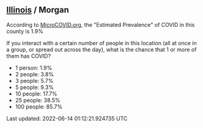 
## [Illinois](/united-states/illinois) / Morgan

According to [MicroCOVID.org](http://microcovid.org),
the "Estimated Prevalence" of COVID in this county is 1.9%

If you interact with a certain number of people in this location
(all at once in a group, or spread out across the day), what is the chance that
1 or more of them has COVID?

- 1 person: 1.9%
- 2 people: 3.8%
- 3 people: 5.7%
- 5 people: 9.3%
- 10 people: 17.7%
- 25 people: 38.5%
- 100 people: 85.7%

Last updated: 2022-06-14 01:12:21.924735 UTC
